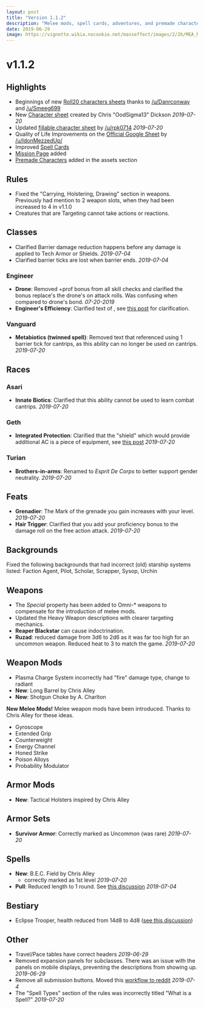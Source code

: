```yaml
---
layout: post
title: "Version 1.1.2"
description: "Melee mods, spell cards, adventures, and premade characters"
date: 2019-06-29
image: https://vignette.wikia.nocookie.net/masseffect/images/2/2b/MEA_Melee_Weapons.png/revision/latest?cb=20180324021732&format=original
---
```


# v1.1.2

## Highlights
- Beginnings of new [Roll20 characters sheets](https://www.reddit.com/r/masseffect5e/comments/c7h01l/updated_roll20_sheet/) thanks to [/u/Danrconway](https://www.reddit.com/u/Danrconway/) and [/u/Smeeg699](https://www.reddit.com/u/Smeeg699/)
- New [Character sheet](https://drive.google.com/open?id=1wN7ALQLWtKoBmqOJtW10H7KpsYkjCM_A) created by Chris "OodSigma13" Dickson _2019-07-20_
- Updated [fillable character sheet](https://drive.google.com/open?id=1GLotuedjZ7AtLMhooBmhEFSU8TRuI4A7) by [/u/rpk0714](https://www.reddit.com/user/rpk0714) _2019-07-20_
- Quality of Life Improvements on the [Official Google Sheet](https://drive.google.com/open?id=1mj7JDIerstCcQjowNsfasNr42CcKCFrOIf3RPYRC1DA) by [/u/IdonMezzedUp/](https://www.reddit.com/user/IdonMezzedUp/)
- Improved [Spell Cards](/print/spell-cards)
- [Mission Page](/missions) added
- [Premade Characters](https://drive.google.com/open?id=1XlaCFmUpouNIaQSa1w8SnFRNEQrDcfpX) added in the assets section

## Rules
- Fixed the "Carrying, Holstering, Drawing" section in weapons. Previously had mention to 2 weapon slots, when they had been increased to 4 in v1.1.0
- Creatures that are Targeting cannot take actions or reactions.

## Classes

- Clarified Barrier damage reduction happens before any damage is applied to Tech Armor or Shields. _2019-07-04_
- Clarified barrier ticks are lost when barrier ends. _2019-07-04_


### Engineer
- __Drone__: Removed +prof bonus from all skill checks and clarified the bonus replace's the drone's on attack rolls. Was confusing when compared to drone's bond. _07-20-2019_ 
- __Engineer's Efficiency__: Clarified text of , see [this post](https://www.reddit.com/r/masseffect5e/comments/bqq0cu/confusion_with_engineers_efficiency/) for clarification.

### Vanguard
- __Metabiotics (twinned spell)__: Removed text that referenced using 1 barrier tick for cantrips, as this ability can no longer be used on cantrips. _2019-07-20_

## Races

### Asari
- __Innate Biotics__: Clarified that this ability cannot be used to learn combat cantrips. _2019-07-20_

### Geth
- __Integrated Protection__: Clarified that the "shield" which would provide additional AC is a piece of equipment, see [this post](https://www.reddit.com/r/masseffect5e/comments/cbhen0/question_help_with_building_geth/) _2019-07-20_

### Turian
- __Brothers-in-arms__: Renamed to _Esprit De Corps_ to better support gender neutrality. _2019-07-20_

## Feats
- __Grenadier__: The Mark of the grenade you gain increases with your level. _2019-07-20_
- __Hair Trigger__: Clarified that you add your proficiency bonus to the damage roll on the free action attack. _2019-07-20_

## Backgrounds
Fixed the following backgrounds that had incorrect (old) starship systems listed: Faction Agent, Pilot, Scholar,
Scrapper, Sysop, Urchin

## Weapons
- The _Special_ property has been added to Omni-* weapons to compensate for the introduction of melee mods.
- Updated the Heavy Weapon descriptions with clearer targeting mechanics.
- __Reaper Blackstar__ can cause indoctrination.
- __Ruzad__: reduced damage from 3d6 to 2d6 as it was far too high for an uncommon weapon. Reduced heat to 3 to match the game. _2019-07-20_

## Weapon Mods
- Plasma Charge System incorrectly had "fire" damage type, change to radiant
- __New__: Long Barrel by Chris Alley
- __New__: Shotgun Choke by A. Charlton

__New Melee Mods!__
Melee weapon mods have been introduced. Thanks to Chris Alley for these ideas.
- Gyroscope
- Extended Grip
- Counterweight
- Energy Channel
- Honed Strike
- Poison Alloys
- Probability Modulator

## Armor Mods
- __New__: Tactical Holsters inspired by Chris Alley

## Armor Sets
- __Survivor Armor__: Correctly marked as Uncommon (was rare) _2019-07-20_

## Spells
- __New__: B.E.C. Field by Chris Alley 
  - correctly marked as 1st level _2019-07-20_ 
- __Pull__: Reduced length to 1 round. See [this discussion](https://www.reddit.com/r/masseffect5e/comments/c68spq/pair_of_questions_for_the_citadel_hivemind_here/) _2019-07-04_

## Bestiary
- Eclipse Trooper, health reduced from 14d8 to 4d8 ([see this discussion](https://www.reddit.com/r/masseffect5e/comments/bt9pi4/question_about_enemy_stat_blocks/))

## Other
- Travel/Pace tables have correct headers _2019-06-29_
- Removed expansion panels for subclasses. There was an issue with the panels on mobile displays, preventing the descriptions from showing up. _2019-06-29_ 
- Remove all submission buttons. Moved this [workflow to reddit](https://www.reddit.com/r/masseffect5e/wiki/submissions/guidelines) _2019-07-4_
- The "Spell Types" section of the rules was incorrectly titled "What is a Spell?" _2019-07-20_


<br>
